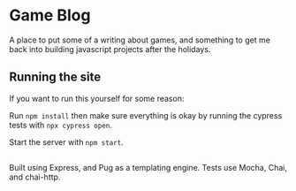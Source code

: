 # Game Blog

A place to put some of a writing about games, and something to get me back into building javascript projects after the holidays.

## Running the site

If you want to run this yourself for some reason:

Run `npm install` then make sure everything is okay by running the cypress tests with `npx cypress open`.
 
Start the server with `npm start`.

##

Built using Express, and Pug as a templating engine.
Tests use Mocha, Chai, and chai-http.

